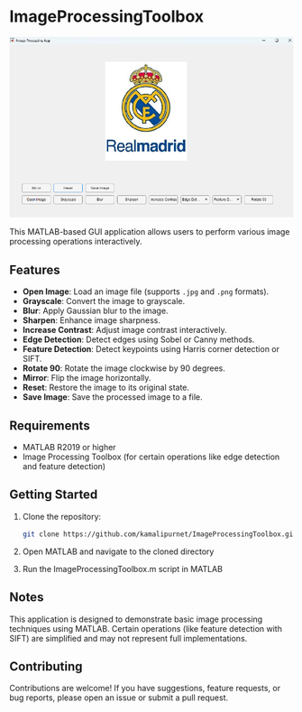 # ImageProcessingToolbox

![App Screenshot](photo.png)

This MATLAB-based GUI application allows users to perform various image processing operations interactively.

## Features

- **Open Image**: Load an image file (supports `.jpg` and `.png` formats).
- **Grayscale**: Convert the image to grayscale.
- **Blur**: Apply Gaussian blur to the image.
- **Sharpen**: Enhance image sharpness.
- **Increase Contrast**: Adjust image contrast interactively.
- **Edge Detection**: Detect edges using Sobel or Canny methods.
- **Feature Detection**: Detect keypoints using Harris corner detection or SIFT.
- **Rotate 90**: Rotate the image clockwise by 90 degrees.
- **Mirror**: Flip the image horizontally.
- **Reset**: Restore the image to its original state.
- **Save Image**: Save the processed image to a file.

## Requirements

- MATLAB R2019 or higher
- Image Processing Toolbox (for certain operations like edge detection and feature detection)

## Getting Started

1. Clone the repository:

   ```bash
   git clone https://github.com/kamalipurnet/ImageProcessingToolbox.git
3. Open MATLAB and navigate to the cloned directory
4. Run the ImageProcessingToolbox.m script in MATLAB

## Notes

This application is designed to demonstrate basic image processing techniques using MATLAB.
Certain operations (like feature detection with SIFT) are simplified and may not represent full implementations.

## Contributing

Contributions are welcome! If you have suggestions, feature requests, or bug reports, please open an issue or submit a pull request.